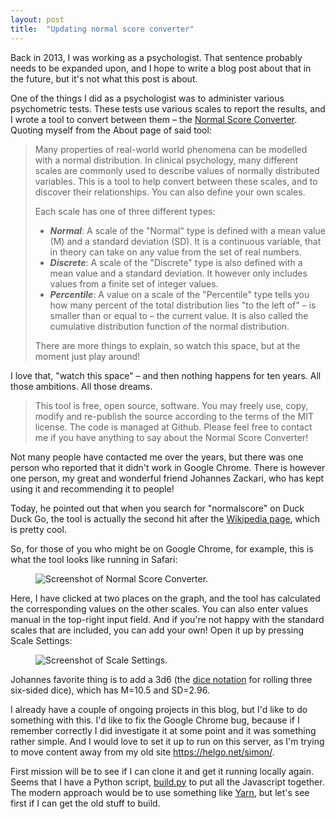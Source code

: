 ```yaml
---
layout: post
title:  "Updating normal score converter"
---
```


Back in 2013, I was working as a psychologist. That sentence probably needs to be expanded upon, and I hope to write a blog post about that in the future, but it's not what this post is about. 

One of the things I did as a psychologist was to administer various psychometric tests. These tests use various scales to report the results, and I wrote a tool to convert between them – the [Normal Score Converter](http://helgo.net/simon/normalscore/). Quoting myself from the About page of said tool:

> Many properties of real-world world phenomena can be modelled with a normal distribution. In clinical psychology, many different scales are commonly used to describe values of normally distributed variables. This is a tool to help convert between these scales, and to discover their relationships. You can also define your own scales.
> 
> Each scale has one of three different types:
>
> * ***Normal***: A scale of the "Normal" type is defined with a mean value (M) and a standard deviation (SD). It is a continuous variable, that in theory can take on any value from the set of real numbers.
> * ***Discrete***: A scale of the "Discrete" type is also defined with a mean value and a standard deviation. It however only includes values from a finite set of integer values.
> * ***Percentile***: A value on a scale of the "Percentile" type tells you how many percent of the total distribution lies "to the left of" – is smaller than or equal to – the current value. It is also called the cumulative distribution function of the normal distribution.
>
> There are more things to explain, so watch this space, but at the moment just play around!

I love that, "watch this space" – and then nothing happens for ten years. All those ambitions. All those dreams. 

> This tool is free, open source, software. You may freely use, copy, modify and re-publish the source according to the terms of the MIT license. The code is managed at Github. Please feel free to contact me if you have anything to say about the Normal Score Converter!

Not many people have contacted me over the years, but there was one person who reported that it didn't work in Google Chrome. There is however one person, my great and wonderful friend Johannes Zackari, who has kept using it and recommending it to people! 

Today, he pointed out that when you search for "normalscore" on Duck Duck Go, the tool is actually the second hit after the [Wikipedia page](https://en.wikipedia.org/wiki/Normal_score), which is pretty cool.

So, for those of you who might be on Google Chrome, for example, this is what the tool looks like running in Safari:

<figure>
<img src="/images/normal-score-converter/normal-score-converter.png" alt="Screenshot of Normal Score Converter." />
</figure>

Here, I have clicked at two places on the graph, and the tool has calculated the corresponding values on the other scales. You can also enter values manual in the top-right input field. And if you're not happy with the standard scales that are included, you can add your own! Open it up by pressing Scale Settings:

<figure>
<img src="/images/normal-score-converter/scale-settings.png" alt="Screenshot of Scale Settings." />
</figure>

Johannes favorite thing is to add a 3d6 (the [dice notation](https://en.wikipedia.org/wiki/Dice_notation) for rolling three six-sided dice), which has M=10.5 and SD=2.96.   

I already have a couple of ongoing projects in this blog, but I'd like to do something with this. I'd like to fix the Google Chrome bug, because if I remember correctly I did investigate it at some point and it was something rather simple. And I would love to set it up to run on this server, as I'm trying to move content away from my old site https://helgo.net/simon/.

First mission will be to see if I can clone it and get it running locally again. Seems that I have a Python script, [build.py](https://github.com/skagedal/normalscore/blob/5b512f2302083479ed25c80bd8ff6b93cef7b839/build.py) to put all the Javascript together. The modern approach would be to use something like [Yarn](https://yarnpkg.com/), but let's see first if I can get the old stuff to build.

